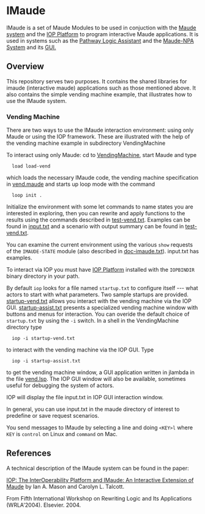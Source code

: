 # IMaude


IMaude is a set of Maude Modules to be used in conjuction
with the [Maude system](http://maude.cs.uiuc.edu) and the
[IOP Platform](https://github.com/SRI-CSL/iopc)
 to program interactive Maude applications.  It is used in systems such as the 
 [Pathway Logic Assistant](http://pl.csl.sri.com/) and the [Maude-NPA System](http://maude.cs.illinois.edu/w/index.php?title=Maude_Tools:_Maude-NPA) and its [GUI.](http://www.csl.sri.com/users/iam/NPA/index.html)

## Overview

This repository serves two purposes. It contains the shared
libraries for imaude (interactive maude) applications such as those mentioned above. It also contains
the simple vending machine example, that illustrates how to use the IMaude system.

### Vending Machine

There are two ways to use the IMaude interaction environment: using only Maude
or using the IOP framework. These are illustrated with the help of the vending
machine example in subdirectory VendingMachine

To interact using only Maude: cd to [VendingMachine](VendingMachine), start Maude and type
```
  load load-vend
```
which loads the necessary IMaude code, the vending machine specification
in [vend.maude](VendingMachine/vend.maude) and starts up loop mode with the command
```
  loop init .
```
Initialize the environment with some let commands to name states you are
interested in exploring, then you can rewrite and apply functions to the
results using the commands  described in [test-vend.txt](VendingMachine/test-vend.txt).
Examples can be found in [input.txt](VendingMachine/input.txt) 
and a scenario with output summary can be found in [test-vend.txt](VendingMachine/test-vend.txt).  

You can examine the current environment using the various `show` requests
of the `IMAUDE-STATE` module (also described in [doc-imaude.txt](ilib/Doc/doc-imaude.txt)).
input.txt has examples.

To interact via IOP you must have [IOP Platform](https://github.com/SRI-CSL/iopc) installed with the `IOPBINDIR` binary directory
in your path.  

By default `iop` looks for a file named `startup.txt` to configure itself ---
what actors to start with what parameters.
Two sample startups are provided.  [startup-vend.txt](VendingMachine/startup-vend.txt) allows you
interact with the vending machine via the IOP GUI.  [startup-assist.txt](VendingMachine/startup-assist.txt)
presents a specialized vending machine window with buttons and
menus for interaction.  You can overide the default choice of `startup.txt`
by using the `-i` switch.
In a shell in the VendingMachine directory type
```
  iop -i startup-vend.txt
```
to interact with the vending machine via the IOP GUI.  Type
```
  iop -i startup-assist.txt
```
to get the vending machine window, a GUI application written in jlambda in the file 
[vend.lsp](VendingMachine/vend.lsp). The IOP GUI window will also be available, sometimes
useful for debugging the system of actors.

IOP will display the file input.txt in IOP GUI interaction window.  

In general, you can  use input.txt in the maude directory of
interest to predefine or save request scenarios. 

You send messages to IMaude by selecting a line and doing `<KEY>l`  where
`KEY` is `control` on Linux and `command` on Mac.


## References

A technical description of the IMaude system can be found in the paper:

[IOP: The InterOperability Platform and IMaude: An Interactive Extension of Maude](http://www.csl.sri.com/~clt/Papers/04wrla-iop.pdf)
by Ian A. Mason and Carolyn L. Talcott.

From Fifth International Workshop on Rewriting Logic and Its Applications (WRLA'2004). Elsevier. 2004.
